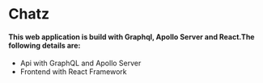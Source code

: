 # Chatz
#### This web application is build with Graphql, Apollo Server and React.The following details are:
* Api with GraphQL and Apollo Server
* Frontend with React Framework 
